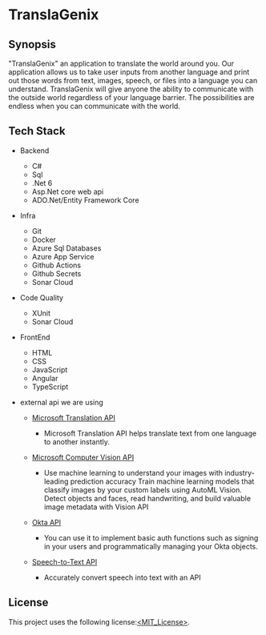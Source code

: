 # TranslaGenix

## Synopsis

"TranslaGenix" an application to translate the world around you. Our application allows us to take user inputs from another language and print out those words from text, images, speech, or files into a language you can understand. TranslaGenix will give anyone the ability to communicate with the outside world regardless of your language barrier. The possibilities are endless when you can communicate with the world. 

## Tech Stack

- Backend
  - C#
  - Sql
  - .Net 6
  - Asp.Net core web api
  - ADO.Net/Entity Framework Core
- Infra
  - Git
  - Docker
  - Azure Sql Databases
  - Azure App Service
  - Github Actions
  - Github Secrets
  - Sonar Cloud
- Code Quality
  - XUnit
  - Sonar Cloud
- FrontEnd
  - HTML
  - CSS
  - JavaScript
  - Angular
  - TypeScript
- external api we are using

  - [Microsoft Translation API](https://docs.microsoft.com/en-us/azure/cognitive-services/translator/language-support)
    - Microsoft Translation API helps translate text from one language to another instantly.

  - [Microsoft Computer Vision API](https://centraluseuap.dev.cognitive.microsoft.com/docs/services/computer-vision-v3-2/operations/56f91f2e778daf14a499f20d)
    - Use machine learning to understand your images with industry-leading prediction accuracy Train machine learning models that classify images by your custom labels using AutoML Vision. Detect objects and faces, read handwriting, and build valuable image metadata with Vision API

  - [Okta API](https://developer.okta.com/docs/reference/)
    - You can use it to implement basic auth functions such as signing in your users and programmatically managing your Okta objects.
    
  - [Speech-to-Text API](https://docs.microsoft.com/en-us/azure/cognitive-services/speech-service/)
    - Accurately convert speech into text with an API

## License

This project uses the following license:[<MIT_License>](https://github.com/git/git-scm.com/blob/main/MIT-LICENSE.txt).
